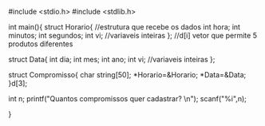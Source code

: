 #include <stdio.h>
#include <stdlib.h>

int main(){
struct Horario{ //estrutura que recebe os dados 
int hora;
int minutos;
int segundos;
int vi; //variaveis inteiras
}; //d[i] vetor que permite 5 produtos diferentes

struct Data{
    int dia;
    int mes;
    int ano;
    int vi; //variaveis inteiras
};

struct Compromisso{
    char string[50];
    *Horario=&Horario;
    *Data=&Data;
}d[3];

int n;
printf("Quantos compromissos quer cadastrar? \n");
scanf("%i",n);



}
